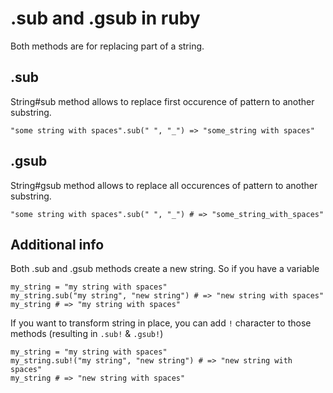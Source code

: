 # .sub and .gsub in ruby

Both methods are for replacing part of a string.

## .sub

String#sub method allows to replace first occurence of pattern to another substring.

```
"some string with spaces".sub(" ", "_") => "some_string with spaces"
```

## .gsub

String#gsub method allows to replace all occurences of pattern to another substring.

```
"some string with spaces".sub(" ", "_") # => "some_string_with_spaces"
```

## Additional info

Both .sub and .gsub methods create a new string. So if you have a variable
```
my_string = "my string with spaces"
my_string.sub("my string", "new string") # => "new string with spaces"
my_string # => "my string with spaces"
```

If you want to transform string in place, you can add `!` character to those methods (resulting in `.sub!` & `.gsub!`)
```
my_string = "my string with spaces"
my_string.sub!("my string", "new string") # => "new string with spaces"
my_string # => "new string with spaces"
```